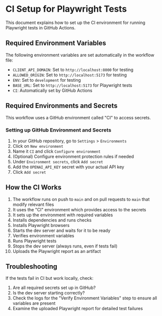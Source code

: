 # CI Setup for Playwright Tests

This document explains how to set up the CI environment for running Playwright tests in GitHub Actions.

## Required Environment Variables

The following environment variables are set automatically in the workflow file:

- `CLIENT_API_DOMAIN`: Set to `http://localhost:8000` for testing
- `ALLOWED_ORIGIN`: Set to `http://localhost:5173` for testing
- `ENV`: Set to `development` for testing
- `BASE_URL`: Set to `http://localhost:5173` for Playwright tests
- `CI`: Automatically set by GitHub Actions

## Required Environments and Secrets

This workflow uses a GitHub environment called "CI" to access secrets.

### Setting up GitHub Environment and Secrets

1. In your GitHub repository, go to `Settings` > `Environments`
2. Click on `New environment`
3. Name it `CI` and click `Configure environment`
4. (Optional) Configure environment protection rules if needed
5. Under `Environment secrets`, click `Add secret`
6. Add the `OPENAI_API_KEY` secret with your actual API key
7. Click `Add secret`

## How the CI Works

1. The workflow runs on push to `main` and on pull requests to `main` that modify relevant files
2. It uses the "CI" environment which provides access to the secrets
3. It sets up the environment with required variables
4. Installs dependencies and runs checks
5. Installs Playwright browsers
6. Starts the dev server and waits for it to be ready
7. Verifies environment variables
8. Runs Playwright tests
9. Stops the dev server (always runs, even if tests fail)
10. Uploads the Playwright report as an artifact

## Troubleshooting

If the tests fail in CI but work locally, check:

1. Are all required secrets set up in GitHub?
2. Is the dev server starting correctly?
3. Check the logs for the "Verify Environment Variables" step to ensure all variables are present
4. Examine the uploaded Playwright report for detailed test failures
